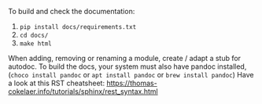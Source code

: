 To build and check the documentation:


1. `pip install docs/requirements.txt`
2. `cd docs/`
3. `make html`

When adding, removing or renaming a module, create / adapt a stub for autodoc.
To build the docs, your system must also have pandoc installed, (`choco install pandoc` or `apt install pandoc` or `brew install pandoc`)
Have a look at this RST cheatsheet: https://thomas-cokelaer.info/tutorials/sphinx/rest_syntax.html